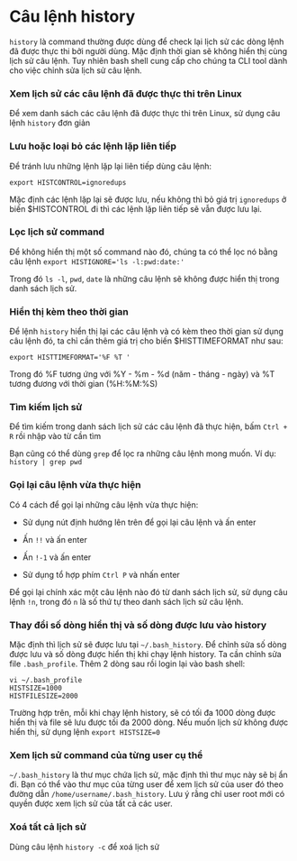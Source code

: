 # Câu lệnh history

`history` là command thường được dùng để check lại lịch sử các dòng lệnh đã được thực thi bởi người dùng. Mặc định thời gian sẽ không hiển thị cùng lịch sử câu lệnh. Tuy nhiên bash shell cung cấp cho chúng ta CLI tool dành cho việc chỉnh sửa lịch sử câu lệnh.

### Xem lịch sử các câu lệnh đã được thực thi trên Linux

Để xem danh sách các câu lệnh đã được thực thi trên Linux, sử dụng câu lệnh `history` đơn giản

### Lưu hoặc loại bỏ các lệnh lặp liên tiếp

Để tránh lưu những lệnh lặp lại liên tiếp dùng câu lệnh:

```
export HISTCONTROL=ignoredups 
```

Mặc định các lệnh lặp lại sẽ được lưu, nếu không thì bỏ giá trị `ignoredups` ở biến $HISTCONTROL đi thì các lệnh lặp liên tiếp sẽ vẫn được lưu lại.

### Lọc lịch sử command

Để không hiển thị một số command nào đó, chúng ta có thể lọc nó bằng câu lệnh `export HISTIGNORE='ls -l:pwd:date:'`

Trong đó `ls -l`, `pwd`, `date` là những câu lệnh sẽ không được hiển thị trong danh sách lịch sử.

### Hiển thị kèm theo thời gian

Để lệnh `history` hiển thị lại các câu lệnh và có kèm theo thời gian sử dụng câu lệnh đó, ta chỉ cần thêm giá trị cho biến $HISTTIMEFORMAT như sau:

```
export HISTTIMEFORMAT='%F %T '
```

Trong đó %F tương ứng với %Y - %m - %d (năm - tháng - ngày) và %T tương đương với thời gian (%H:%M:%S)

### Tìm kiếm lịch sử 

Để tìm kiếm trong danh sách lịch sử các câu lệnh đã thực hiện, bấm `Ctrl + R` rồi nhập vào từ cần tìm 

Bạn cũng có thể dùng `grep` để lọc ra những câu lệnh mong muốn. Ví dụ: `history | grep pwd` 

### Gọi lại câu lệnh vừa thực hiện 

Có 4 cách để gọi lại những câu lệnh vừa thực hiện:

- Sử dụng nút định hướng lên trên để gọi lại câu lệnh và ấn enter

- Ấn `!!` và ấn enter 

- Ấn `!-1` và ấn enter 

- Sử dụng tổ hợp phím `Ctrl P` và nhấn enter 

Để gọi lại chính xác một câu lệnh nào đó từ danh sách lịch sử, sử dụng câu lệnh `!n`, trong đó `n` là số thứ tự theo danh sách lịch sử câu lệnh.

### Thay đổi số dòng hiển thị và số dòng được lưu vào history

Mặc định thì lịch sử sẽ được lưu tại `~/.bash_history`. Để chỉnh sửa số dòng được lưu và số dòng được hiển thị khi chạy lệnh history. Ta cần chỉnh sửa file `.bash_profile`. Thêm 2 dòng sau rồi login lại vào bash shell:

```
vi ~/.bash_profile
HISTSIZE=1000
HISTFILESIZE=2000
```

Trường hợp trên, mỗi khi chạy lệnh history, sẽ có tối đa 1000 dòng được hiển thị và file sẽ lưu được tối đa 2000 dòng. Nếu muốn lịch sử không được hiển thị, sử dụng lệnh `export HISTSIZE=0`

### Xem lịch sử command của từng user cụ thể

`~/.bash_history` là thư mục chứa lịch sử, mặc định thì thư mục này sẽ bị ẩn đi. Bạn có thể vào thư mục của từng user để xem lịch sử của user đó theo đường dẫn `/home/username/.bash_history`. Lưu ý rằng chỉ user root mới có quyền được xem lịch sử của tất cả các user.

### Xoá tất cả lịch sử 

Dùng câu lệnh `history -c` để xoá lịch sử 